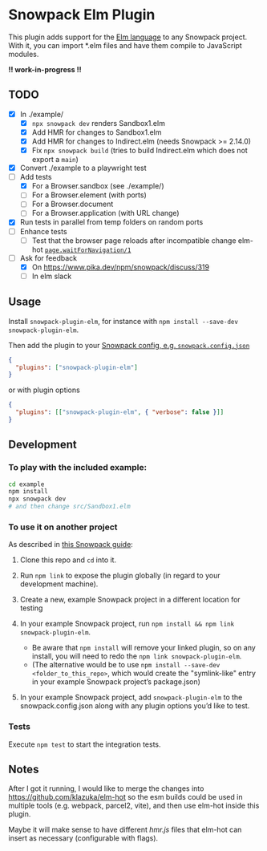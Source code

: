 # Snowpack Elm Plugin

This plugin adds support for the [Elm language](https://elm-lang.org) to any Snowpack project. With it, you can import \*.elm files and have them compile to JavaScript modules.

**!! work-in-progress !!**

## TODO

- [x] In ./example/
  - [x] `npx snowpack dev` renders Sandbox1.elm
  - [x] Add HMR for changes to Sandbox1.elm
  - [x] Add HMR for changes to Indirect.elm (needs Snowpack >= 2.14.0)
  - [x] Fix `npx snowpack build` (tries to build Indirect.elm which does not export a `main`)
- [x] Convert ./example to a playwright test
- [ ] Add tests
  - [x] For a Browser.sandbox (see ./example/)
  - [ ] For a Browser.element (with ports)
  - [ ] For a Browser.document
  - [ ] For a Browser.application (with URL change)
- [x] Run tests in parallel from temp folders on random ports
- [ ] Enhance tests
  - [ ] Test that the browser page reloads after incompatible change elm-hot [`page.waitForNavigation/1`](https://playwright.dev/#version=v1.4.2&path=docs%2Fapi.md&q=pagewaitfornavigationoptions)
- [ ] Ask for feedback
  - [x] On https://www.pika.dev/npm/snowpack/discuss/319
  - [ ] In elm slack

## Usage

Install `snowpack-plugin-elm`, for instance with `npm install --save-dev snowpack-plugin-elm`.

Then add the plugin to your [Snowpack config, e.g. `snowpack.config.json`](https://www.snowpack.dev/#config-files)

```json
{
  "plugins": ["snowpack-plugin-elm"]
}
```

or with plugin options

```json
{
  "plugins": [["snowpack-plugin-elm", { "verbose": false }]]
}
```

## Development

### To play with the included example:

```sh
cd example
npm install
npx snowpack dev
# and then change src/Sandbox1.elm
```

### To use it on another project

As described in [this Snowpack guide](https://www.snowpack.dev/guides/plugins#develop-and-test):

1. Clone this repo and `cd` into it.

2. Run `npm link` to expose the plugin globally (in regard to your development machine).

3. Create a new, example Snowpack project in a different location for testing

4. In your example Snowpack project, run `npm install && npm link snowpack-plugin-elm`.

   - Be aware that `npm install` will remove your linked plugin, so on any install, you will need to redo the `npm link snowpack-plugin-elm`.
   - (The alternative would be to use `npm install --save-dev <folder_to_this_repo>`, which would create the "symlink-like" entry in your example Snowpack project’s package.json)

5. In your example Snowpack project, add `snowpack-plugin-elm` to the snowpack.config.json along with any plugin options you’d like to test.

### Tests

Execute `npm test` to start the integration tests.

## Notes

After I got it running, I would like to merge the changes into https://github.com/klazuka/elm-hot so the esm builds could be used in multiple tools (e.g. webpack, parcel2, vite), and then use elm-hot inside this plugin.

Maybe it will make sense to have different _hmr.js_ files that elm-hot can insert as necessary (configurable with flags).
